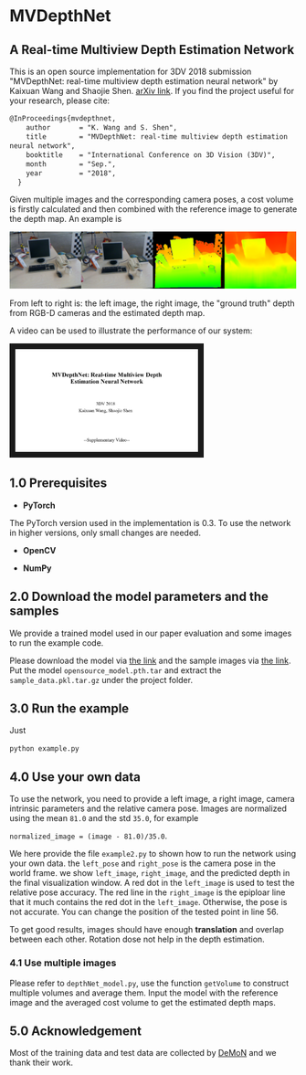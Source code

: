# MVDepthNet
## A Real-time Multiview Depth Estimation Network

This is an open source implementation for 3DV 2018 submission "MVDepthNet: real-time multiview depth estimation neural network" by Kaixuan Wang and Shaojie Shen. [arXiv link](https://arxiv.org/abs/1807.08563). If you find the project useful for your research, please cite:

```
@InProceedings{mvdepthnet,
    author       = "K. Wang and S. Shen",
    title        = "MVDepthNet: real-time multiview depth estimation neural network",
    booktitle    = "International Conference on 3D Vision (3DV)",
    month        = "Sep.",
    year         = "2018",
  }
```

Given multiple images and the corresponding camera poses, a cost volume is firstly calculated and then combined with the reference image to generate the depth map. An example is 

<img src="fig/example.png" alt="MVDepthNet example" width = "320*2" height = "100">

From left to right is: the left image, the right image, the "ground truth" depth from RGB-D cameras and the estimated depth map.

A video can be used to illustrate the performance of our system:

<a href="https://youtu.be/8jUlN-ZROl0" target="_blank"><img src="fig/mvdepthnet_cover.PNG" 
alt="video" width="320" height="180" border="10" /></a>

## 1.0 Prerequisites
+ **PyTorch**

The PyTorch version used in the implementation is 0.3. To use the network in higher versions, only small changes are needed.

+ **OpenCV**

+ **NumPy**

## 2.0 Download the model parameters and the samples

We provide a trained model used in our paper evaluation and some images to run the example code.

Please download the model via [the link](https://www.dropbox.com/s/o1n1w0chlrw4lqt/opensource_model.pth.tar?dl=0) and the sample images via [the link](https://www.dropbox.com/s/hr59f24byc3x8z3/sample_data.pkl.tar.gz?dl=0). Put the model ```opensource_model.pth.tar``` and extract the ```sample_data.pkl.tar.gz``` under the project folder.

## 3.0 Run the example

Just

```python example.py```

## 4.0 Use your own data

To use the network, you need to provide a left image, a right image, camera intrinsic parameters and the relative camera pose. Images are normalized using the mean ```81.0``` and the std ```35.0```, for example

```normalized_image = (image - 81.0)/35.0```.

We here provide the file ```example2.py``` to shown how to run the network using your own data. the ```left_pose``` and ```right_pose``` is the camera pose in the world frame. we show ```left_image```, ```right_image```, and the predicted depth in the final visualization window. A red dot in the ```left_image``` is used to test the relative pose accuracy. The red line in the ```right_image``` is the epiploar line that it much contains the red dot in the ```left_image```. Otherwise, the pose is not accurate. You can change the position of the tested point in line 56.

To get good results, images should have enough **translation** and overlap between each other. Rotation dose not help in the depth estimation.

### 4.1 Use multiple images

Please refer to ```depthNet_model.py```, use the function ```getVolume``` to construct multiple volumes and average them. Input the model with the reference image and the averaged cost volume to get the estimated depth maps.

## 5.0 Acknowledgement
Most of the training data and test data are collected by [DeMoN](https://github.com/lmb-freiburg/demon) and we thank their work.